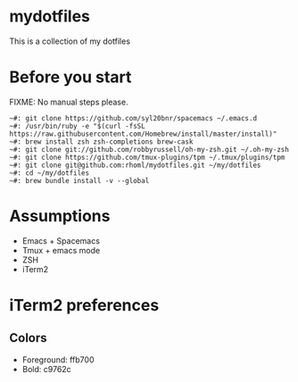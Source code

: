 mydotfiles
===

This is a collection of my dotfiles

Before you start
===

FIXME: No manual steps please.

```shell
~#: git clone https://github.com/syl20bnr/spacemacs ~/.emacs.d
~#: /usr/bin/ruby -e "$(curl -fsSL https://raw.githubusercontent.com/Homebrew/install/master/install)"
~#: brew install zsh zsh-completions brew-cask
~#: git clone git://github.com/robbyrussell/oh-my-zsh.git ~/.oh-my-zsh
~#: git clone https://github.com/tmux-plugins/tpm ~/.tmux/plugins/tpm
~#: git clone git@github.com:rhoml/mydotfiles.git ~/my/dotfiles
~#: cd ~/my/dotfiles
~#: brew bundle install -v --global
```

Assumptions
===

* Emacs + Spacemacs
* Tmux + emacs mode
* ZSH
* iTerm2

iTerm2 preferences
===

## Colors

* Foreground: ffb700
* Bold: c9762c


